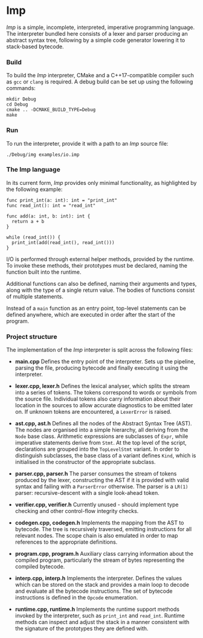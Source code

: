 # Imp

*Imp* is a simple, incomplete, interpreted, imperative programming language.
The interpreter bundled here consists of a lexer and parser producing an
abstract syntax tree, following by a simple code generator lowering it to
stack-based bytecode.

### Build

To build the *Imp* interpreter, CMake and a C++17-compatible compiler such
as `gcc` or `clang` is required.
A debug build can be set up using the following commands:


```
mkdir Debug
cd Debug
cmake .. -DCMAKE_BUILD_TYPE=Debug
make
```

### Run

To run the interpreter, provide it with a path to an *Imp* source file:

```
./Debug/img examples/io.imp
```

### The Imp language

In its current form, *Imp* provides only minimal functionality, as highlighted
by the following example:

```
func print_int(a: int): int = "print_int"
func read_int(): int = "read_int"

func add(a: int, b: int): int {
  return a + b
}

while (read_int()) {
  print_int(add(read_int(), read_int()))
}
```

I/O is performed through external helper methods, provided by the runtime.
To invoke these methods, their prototypes must be declared, naming the function
built into the runtime.

Additional functions can also be defined, naming their arguments and types,
along with the type of a single return value.
The bodies of functions consist of multiple statements.

Instead of a `main` function as an entry point, top-level statements can be
defined anywhere, which are executed in order after the start of the program.

### Project structure

The implementation of the *Imp* interpreter is split across the following files:

- **main.cpp**
Defines the entry point of the interpreter.
Sets up the pipeline, parsing the file, producing bytecode and finally
executing it using the interpreter.

- **lexer.cpp, lexer.h**
Defines the lexical analyser, which splits the stream into a series of tokens.
The tokens correspond to words or symbols from the source file.
Individual tokens also carry information about their location in the sources
to allow accurate diagnostics to be emitted later on.
If unknown tokens are encountered, a `LexerError` is raised.

- **ast.cpp, ast.h**
Defines all the nodes of the Abstract Syntax Tree (AST).
The nodes are organised into a simple hierarchy, all deriving from the
`Node` base class.
Arithmetic expressions are subclasses of `Expr`, while imperative statements
derive from `Stmt`.
At the top level of the script, declarations are grouped into the `TopLevelStmt`
variant.
In order to distinguish subclasses, the base class of a variant defines `Kind`,
which is initialised in the constructor of the appropriate subclass.

- **parser.cpp, parser.h**
The parser consumes the stream of tokens produced by the lexer, constructing the
AST if it is provided with valid syntax and failing with a `ParserError`
otherwise.
The parser is a `LR(1)` parser: recursive-descent with a single look-ahead
token.

- **verifier.cpp, verifier.h**
Currently unused - should implement type checking and other control-flow
integrity checks.

- **codegen.cpp, codegen.h**
Implements the mapping from the AST to bytecode.
The tree is recursively traversed, emitting instructions for all relevant nodes.
The scope chain is also emulated in order to map references to the appropriate
definitions.

- **program.cpp, program.h**
Auxiliary class carrying information about the compiled program, particularly
the stream of bytes representing the compiled bytecode.

- **interp.cpp, interp.h**
Implements the interpreter.
Defines the values which can be stored on the stack and provides a main loop
to decode and evaluate all the bytecode instructions.
The set of bytecode instructions is defined in the `Opcode` enumeration.

- **runtime.cpp, runtime.h**
Implements the runtime support methods invoked by the interpreter, such
as `print_int` and `read_int`.
Runtime methods can inspect and adjust the stack in a manner consistent
with the signature of the prototypes they are defined with.
